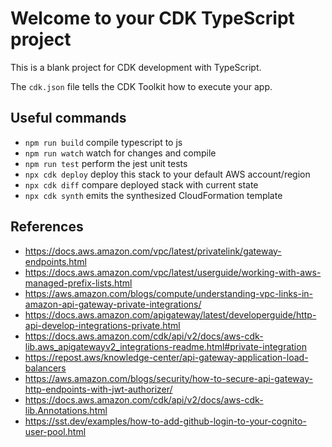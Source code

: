 # Welcome to your CDK TypeScript project

This is a blank project for CDK development with TypeScript.

The `cdk.json` file tells the CDK Toolkit how to execute your app.

## Useful commands

* `npm run build`   compile typescript to js
* `npm run watch`   watch for changes and compile
* `npm run test`    perform the jest unit tests
* `npx cdk deploy`  deploy this stack to your default AWS account/region
* `npx cdk diff`    compare deployed stack with current state
* `npx cdk synth`   emits the synthesized CloudFormation template

## References

* <https://docs.aws.amazon.com/vpc/latest/privatelink/gateway-endpoints.html>
* <https://docs.aws.amazon.com/vpc/latest/userguide/working-with-aws-managed-prefix-lists.html>
* <https://aws.amazon.com/blogs/compute/understanding-vpc-links-in-amazon-api-gateway-private-integrations/>
* <https://docs.aws.amazon.com/apigateway/latest/developerguide/http-api-develop-integrations-private.html>
* <https://docs.aws.amazon.com/cdk/api/v2/docs/aws-cdk-lib.aws_apigatewayv2_integrations-readme.html#private-integration>
* <https://repost.aws/knowledge-center/api-gateway-application-load-balancers>
* <https://aws.amazon.com/blogs/security/how-to-secure-api-gateway-http-endpoints-with-jwt-authorizer/>
* <https://docs.aws.amazon.com/cdk/api/v2/docs/aws-cdk-lib.Annotations.html>
* <https://sst.dev/examples/how-to-add-github-login-to-your-cognito-user-pool.html>
